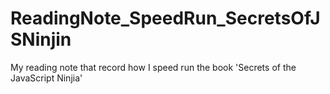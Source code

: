 # ReadingNote_SpeedRun_SecretsOfJSNinjin
My reading note that record how I speed run the book 'Secrets of the JavaScript Ninjia'
